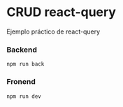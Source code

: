 # CRUD react-query

Ejemplo práctico de react-query

### Backend

```
npm run back
```

### Fronend

```
npm run dev
```

